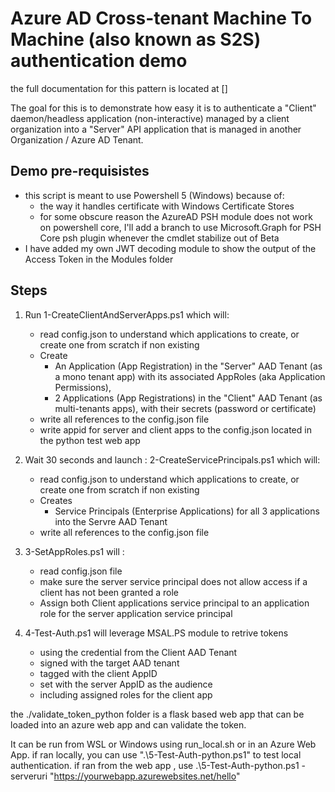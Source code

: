 # Azure AD Cross-tenant Machine To Machine (also known as S2S) authentication demo

the full documentation for this pattern is located at []

The goal for this is to demonstrate how easy it is to authenticate a "Client" daemon/headless application (non-interactive) managed by a client organization into a "Server" API application that is managed in another Organization / Azure AD Tenant.

## Demo pre-requisistes


- this script is meant to use Powershell 5 (Windows) because of:
  - the way it handles certificate with Windows Certificate Stores
  - for some obscure reason the AzureAD PSH module does not work on powershell core, I'll add a branch to use Microsoft.Graph for PSH Core psh plugin whenever the cmdlet stabilize out of Beta
- I have added my own JWT decoding module to show the output of the Access Token in the Modules folder


## Steps

1. Run 1-CreateClientAndServerApps.ps1 which will:
    - read config.json to understand which applications to create, or create one from scratch if non existing
    - Create 
        - An Application (App Registration) in the "Server" AAD Tenant (as a mono tenant app) with its associated AppRoles (aka Application Permissions), 
        - 2 Applications (App Registrations) in the "Client" AAD Tenant (as multi-tenants apps), with their secrets (password or certificate)
    - write all references to the config.json file
    - write appid for server and client apps to the config.json located in the python test web app

2. Wait 30 seconds and launch : 2-CreateServicePrincipals.ps1 which will:
    - read config.json to understand which applications to create, or create one from scratch if non existing
    - Creates
        - Service Principals (Enterprise Applications) for all 3 applications into the Servre AAD Tenant
    - write all references to the config.json file

3. 3-SetAppRoles.ps1 will :
    - read config.json file
    - make sure the server service principal does not allow access if a client has not been granted a role
    - Assign both Client applications service principal to an application role for the server application service principal

4. 4-Test-Auth.ps1 will leverage MSAL.PS module to retrive tokens 
    - using the credential from the Client AAD Tenant
    - signed with the target AAD tenant
    - tagged with the client AppID
    - set with the server AppID as the audience
    - including assigned roles for the client app


the ./validate_token_python folder is a flask based web app that can be loaded into an azure web app and can validate the token.

It can be run from WSL or Windows  using run_local.sh or in an Azure Web App.
if ran locally, you can use ".\5-Test-Auth-python.ps1" to test local authentication.
if ran from the web app , use  .\5-Test-Auth-python.ps1 -serveruri "https://yourwebapp.azurewebsites.net/hello"

